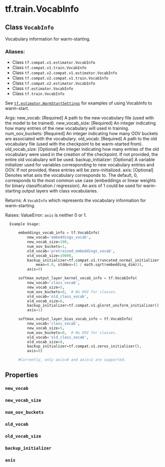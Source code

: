 <div itemscope itemtype="http://developers.google.com/ReferenceObject">
<meta itemprop="name" content="tf.train.VocabInfo" />
<meta itemprop="path" content="Stable" />
<meta itemprop="property" content="new_vocab"/>
<meta itemprop="property" content="new_vocab_size"/>
<meta itemprop="property" content="num_oov_buckets"/>
<meta itemprop="property" content="old_vocab"/>
<meta itemprop="property" content="old_vocab_size"/>
<meta itemprop="property" content="backup_initializer"/>
<meta itemprop="property" content="axis"/>
</div>

# tf.train.VocabInfo

## Class `VocabInfo`

Vocabulary information for warm-starting.



### Aliases:

* Class `tf.compat.v1.estimator.VocabInfo`
* Class `tf.compat.v1.train.VocabInfo`
* Class `tf.compat.v2.compat.v1.estimator.VocabInfo`
* Class `tf.compat.v2.compat.v1.train.VocabInfo`
* Class `tf.compat.v2.estimator.VocabInfo`
* Class `tf.estimator.VocabInfo`
* Class `tf.train.VocabInfo`

<!-- Placeholder for "Used in" -->

  See <a href="../../tf/estimator/WarmStartSettings.md"><code>tf.estimator.WarmStartSettings</code></a> for examples of using
  VocabInfo to warm-start.

  Args:
    new_vocab: [Required] A path to the new vocabulary file (used with the model
      to be trained).
    new_vocab_size: [Required] An integer indicating how many entries of the new
      vocabulary will used in training.
    num_oov_buckets: [Required] An integer indicating how many OOV buckets are
      associated with the vocabulary.
    old_vocab: [Required] A path to the old vocabulary file (used with the
      checkpoint to be warm-started from).
    old_vocab_size: [Optional] An integer indicating how many entries of the old
      vocabulary were used in the creation of the checkpoint. If not provided,
      the entire old vocabulary will be used.
    backup_initializer: [Optional] A variable initializer used for variables
      corresponding to new vocabulary entries and OOV. If not provided, these
      entries will be zero-initialized.
    axis: [Optional] Denotes what axis the vocabulary corresponds to.  The
      default, 0, corresponds to the most common use case (embeddings or
      linear weights for binary classification / regression).  An axis of 1
      could be used for warm-starting output layers with class vocabularies.

  Returns:
    A `VocabInfo` which represents the vocabulary information for warm-starting.

  Raises:
    ValueError: `axis` is neither 0 or 1.

      Example Usage:
```python
      embeddings_vocab_info = tf.VocabInfo(
          new_vocab='embeddings_vocab',
          new_vocab_size=100,
          num_oov_buckets=1,
          old_vocab='pretrained_embeddings_vocab',
          old_vocab_size=10000,
          backup_initializer=tf.compat.v1.truncated_normal_initializer(
              mean=0.0, stddev=(1 / math.sqrt(embedding_dim))),
          axis=0)

      softmax_output_layer_kernel_vocab_info = tf.VocabInfo(
          new_vocab='class_vocab',
          new_vocab_size=5,
          num_oov_buckets=0,  # No OOV for classes.
          old_vocab='old_class_vocab',
          old_vocab_size=8,
          backup_initializer=tf.compat.v1.glorot_uniform_initializer(),
          axis=1)

      softmax_output_layer_bias_vocab_info = tf.VocabInfo(
          new_vocab='class_vocab',
          new_vocab_size=5,
          num_oov_buckets=0,  # No OOV for classes.
          old_vocab='old_class_vocab',
          old_vocab_size=8,
          backup_initializer=tf.compat.v1.zeros_initializer(),
          axis=0)

      #Currently, only axis=0 and axis=1 are supported.
  ```
  

## Properties

<h3 id="new_vocab"><code>new_vocab</code></h3>




<h3 id="new_vocab_size"><code>new_vocab_size</code></h3>




<h3 id="num_oov_buckets"><code>num_oov_buckets</code></h3>




<h3 id="old_vocab"><code>old_vocab</code></h3>




<h3 id="old_vocab_size"><code>old_vocab_size</code></h3>




<h3 id="backup_initializer"><code>backup_initializer</code></h3>




<h3 id="axis"><code>axis</code></h3>






